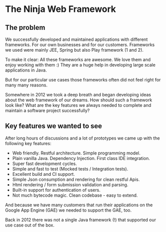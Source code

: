 The Ninja Web Framework
=======================

The problem
-----------

We successfully developed and maintained 
applications with different frameworks. For our own
businesses and for our customers. Frameworks we used were mainly
JEE, Spring but also Play framework (1 and 2).

To make it clear: All these frameworks are awesome. We love them and enjoy working with them :)
They are a huge help in developing large scale applications in Java.

But for our particular 
use cases those frameworks often did not feel right for many many reasons.

Somewhere in 2012 we took a deep breath and began developing ideas about
the web framework of our dreams. How should such a framework look like? What are
the key features we always needed to complete and maintain a software project successfully?


Key features we wanted to see
-----------------------------

After long hours of discussions and a lot of prototypes we came 
up with the following key features:

 * Web friendly. Restful architecture. Simple programming model.
 * Plain vanilla Java. Dependency Injection. First class IDE integration.
 * Super fast development cycles.
 * Simple and fast to test (Mocked tests / Integration tests).
 * Excellent build and CI support.
 * Simple Json consumption and rendering for clean restful Apis.
 * Html rendering / form submission validation and parsing.
 * Built-in support for authentication of users.
 * Not much bytecode magic. Clean codebase - easy to extend.

And because we have many customers that run their applications on the 
Google App Engine (GAE) we needed to support the GAE, too.

Back in 2012 there was not a single Java framework (!) that supported our use case 
out of the box.